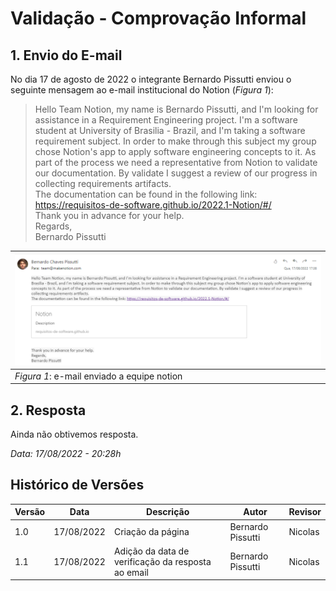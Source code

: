 #  Validação - Comprovação Informal

## 1. Envio do E-mail

No dia 17 de agosto de 2022 o integrante Bernardo Pissutti enviou o seguinte mensagem ao e-mail institucional do Notion (_Figura 1_):

> Hello Team Notion, my name is Bernardo Pissutti, and I'm looking for assistance in a Requirement Engineering project. 
I'm a software student at University of Brasilia - Brazil, and I'm taking a software requirement subject. In order to
make through this subject my group chose Notion's app to apply software engineering concepts to it. As part of the process
we need a representative from Notion to validate our documentation. By validate I suggest a review of our progress in collecting
requirements artifacts.<br/>
The documentation can be found in the following link: https://requisitos-de-software.github.io/2022.1-Notion/#/ <br/>
Thank you in advance for your help.<br/>
Regards,<br/>
Bernardo Pissutti



| ![email_enviado](../../_media/email_enviado.png) |
|--------------------------------------------------|
| _Figura 1_: e-mail enviado a equipe notion       |

## 2. Resposta

Ainda não obtivemos resposta.

_Data: 17/08/2022 - 20:28h_

## Histórico de Versões

| Versão | Data       | Descrição                                          | Autor              | Revisor |
|--------|------------|----------------------------------------------------|--------------------|---------|
| 1.0    | 17/08/2022 | Criação da página                                  | Bernardo Pissutti  | Nicolas |
| 1.1    | 17/08/2022 | Adição da data de verificação da resposta ao email | Bernardo Pissutti  | Nicolas |

